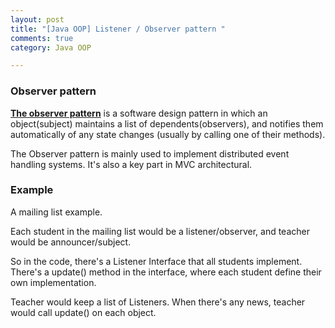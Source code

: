 ```yaml
---
layout: post
title: "[Java OOP] Listener / Observer pattern "
comments: true
category: Java OOP

---
```


### Observer pattern

__[The observer pattern](http://en.wikipedia.org/wiki/Observer_pattern)__ is a software design pattern in which an object(subject) maintains a list of dependents(observers), and notifies them automatically of any state changes (usually by calling one of their methods). 

The Observer pattern is mainly used to implement distributed event handling systems. It's also a key part in MVC architectural. 

### Example

A mailing list example. 

Each student in the mailing list would be a listener/observer, and teacher would be announcer/subject. 

So in the code, there's a Listener Interface that all students implement. There's a update() method in the interface, where each student define their own implementation. 

Teacher would keep a list of Listeners. When there's any news, teacher would call update() on each object. 

